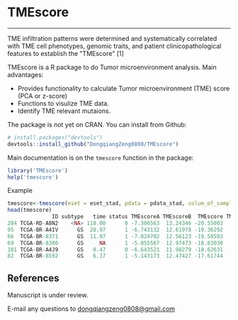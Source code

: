 # TMEscore
--------------------------------------


TME infiltration patterns were determined and systematically correlated with TME cell phenotypes, genomic traits, and patient clinicopathological features to establish the "TMEscore" [1]

TMEscore is a R package to do Tumor microenvironment analysis. Main advantages:
- Provides functionality to calculate Tumor microenvironment (TME) score (PCA or z-score)
- Functions to visulize TME data.
- Identify TME relevant mutaions.

The package is not yet on CRAN. You can install from Github:

``` r
# install.packages("devtools")
devtools::install_github("DongqiangZeng0808/TMEscore")
```
Main documentation is on the `tmescore` function in the package:

``` r
library('TMEscore')
help('tmescore')
```

Example

``` r
tmescore<-tmescore(eset = eset_stad, pdata = pdata_stad, colum_of_sample = "ID",classify = T)
head(tmescore)
              ID subtype   time status TMEscoreA TMEscoreB  TMEscore TMEscore_binary
284 TCGA-RD-A8N2    <NA> 118.00      0 -7.306563  13.24346 -20.55003             Low
95  TCGA-BR-A4IV      GS  28.97      1 -6.743132  12.61978 -19.36292             Low
66  TCGA-BR-8371      GS  11.97      1 -7.024702  12.56123 -19.58593             Low
69  TCGA-BR-8380      GS     NA      1 -5.855567  12.97473 -18.83030             Low
101 TCGA-BR-A4J9      GS   0.47      0 -6.643521  11.98279 -18.62631             Low
82  TCGA-BR-8592      GS   6.37      1 -5.143173  12.47427 -17.61744             Low
```

References
----------
Manuscript is under review.

E-mail any questions to dongqiangzeng0808@gmail.com
